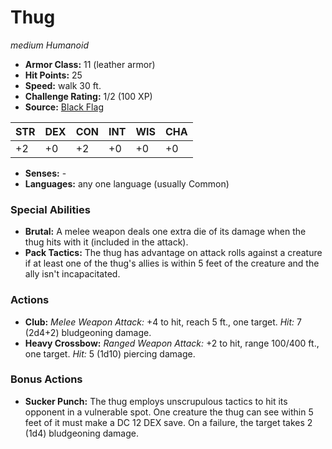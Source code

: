 # Thug

*medium* *Humanoid*

- **Armor Class:** 11 (leather armor)
- **Hit Points:** 25 
- **Speed:** walk 30 ft.
- **Challenge Rating:** 1/2 (100 XP)
- **Source:** [Black Flag](https://koboldpress.com/kpstore/product/tovrpg-pg-mv/)

| STR | DEX | CON | INT | WIS | CHA |
| --- | --- | --- | --- | --- | --- |
| +2 | +0 | +2 | +0 | +0 | +0 |

- **Senses:** -
- **Languages:** any one language (usually Common)

### Special Abilities

- **Brutal:** A melee weapon deals one extra die of its damage when the thug hits with it (included in the attack).
- **Pack Tactics:** The thug has advantage on attack rolls against a creature if at least one of the thug's allies is within 5 feet of the creature and the ally isn't incapacitated.

### Actions

- **Club:** _Melee Weapon Attack:_ +4 to hit, reach 5 ft., one target. _Hit:_ 7 (2d4+2) bludgeoning damage.
- **Heavy Crossbow:** _Ranged Weapon Attack:_ +2 to hit, range 100/400 ft., one target. _Hit:_ 5 (1d10) piercing damage.

### Bonus Actions

- **Sucker Punch:** The thug employs unscrupulous tactics to hit its opponent in a vulnerable spot. One creature the thug can see within 5 feet of it must make a DC 12 DEX save. On a failure, the target takes 2 (1d4) bludgeoning damage.
